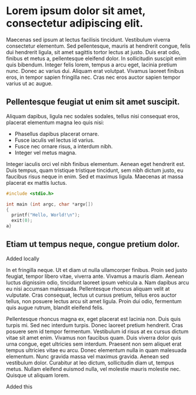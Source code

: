 # Lorem ipsum dolor sit amet, consectetur adipiscing elit. #

Maecenas sed ipsum at lectus facilisis tincidunt. Vestibulum viverra
consectetur elementum. Sed pellentesque, mauris at hendrerit congue, felis dui
hendrerit ligula, sit amet sagittis tortor lectus at justo. Duis erat odio,
finibus et metus a, pellentesque eleifend dolor. In sollicitudin suscipit enim
quis bibendum.  Integer felis lorem, tempus a arcu eget, lacinia pretium nunc.
Donec ac varius dui. Aliquam erat volutpat. Vivamus laoreet finibus eros, in
tempor sapien fringilla nec. Cras nec eros auctor sapien tempor varius ut ac
augue.

## Pellentesque feugiat ut enim sit amet suscipit. ##

Aliquam dapibus, ligula nec sodales sodales, tellus nisi consequat eros,
placerat elementum magna leo quis nisi:

  * Phasellus dapibus placerat ornare.
  * Fusce iaculis vel lectus id varius.
  * Fusce nec ornare risus, a interdum nibh.
  * Integer vel metus magna.

Integer iaculis orci vel nibh finibus elementum. Aenean eget hendrerit est. Duis
tempus, quam tristique tristique tincidunt, sem nibh dictum justo, eu faucibus
risus neque in enim. Sed et maximus ligula. Maecenas at massa placerat ex
mattis luctus.

```C
#include <stdio.h>

int main (int argc, char *argv[])
{
  printf("Hello, World!\n");
  exit(0);
a}
```

## Etiam ut tempus neque, congue pretium dolor. ##

Added locally

In et fringilla neque. Ut et diam
ut nulla ullamcorper finibus. Proin sed justo feugiat, tempor libero vitae,
viverra ante. Vivamus a mauris diam. Aenean luctus dignissim odio, tincidunt
laoreet ipsum vehicula a. Nam dapibus arcu eu nisi accumsan malesuada.
Pellentesque rhoncus aliquam velit at vulputate. Cras consequat, lectus ut
cursus pretium, tellus eros auctor tellus, non posuere lectus arcu sit amet
ligula. Proin dui odio, fermentum quis augue rutrum, blandit eleifend felis.

Pellentesque rhoncus magna ex, eget placerat est lacinia non. Duis quis turpis
mi. Sed nec interdum turpis. Donec laoreet pretium hendrerit. Cras posuere sem
id tempor fermentum. Vestibulum id risus at ex cursus dictum vitae sit amet
enim. Vivamus non faucibus quam. Duis viverra dolor quis urna congue, eget
ultricies sem interdum. Praesent non sem aliquet erat tempus ultricies vitae eu
arcu. Donec elementum nulla in quam malesuada elementum. Nunc gravida massa vel
maximus gravida. Aenean sed vestibulum dolor. Curabitur at leo dictum,
sollicitudin diam ut, tempus metus. Nullam eleifend euismod nulla, vel molestie
mauris molestie nec. Quisque ut aliquam lorem.

Added this

